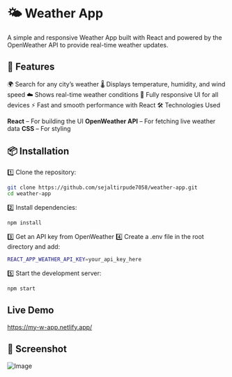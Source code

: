 # 🌤 Weather App
A simple and responsive Weather App built with React and powered by the OpenWeather API to provide real-time weather updates.

## 🚀 Features
🌍 Search for any city’s weather
🌡️ Displays temperature, humidity, and wind speed
☁️ Shows real-time weather conditions
📱 Fully responsive UI for all devices
⚡ Fast and smooth performance with React
🛠️ Technologies Used

**React** – For building the UI
**OpenWeather API** – For fetching live weather data
**CSS** – For styling

## 📦 Installation
1️⃣ Clone the repository:
```sh
git clone https://github.com/sejaltirpude7058/weather-app.git
cd weather-app
```

2️⃣ Install dependencies:
```sh
npm install
```

3️⃣ Get an API key from OpenWeather 
4️⃣ Create a .env file in the root directory and add:
```sh
REACT_APP_WEATHER_API_KEY=your_api_key_here
```

5️⃣ Start the development server:
```sh
npm start
```

## Live Demo
https://my-w-app.netlify.app/

## 📸 Screenshot
![Image](https://github.com/user-attachments/assets/441d5428-9f20-481e-8553-7d66be046e1b)


